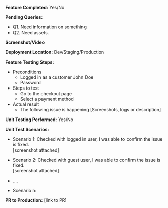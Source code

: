 **Feature Completed:** Yes/No 

**Pending Queries:** 
- Q1. Need information on something 
- Q2. Need assets. 

**Screenshot/Video** 

**Deployment Location:** Dev/Staging/Production 

**Feature Testing Steps:** 
- Preconditions 
    - Logged in as a customer John Doe 
    - Password 
- Steps to test 
    - Go to the checkout page 
    - Select a payment method 
- Actual result 
    - The following issue is happening [Screenshots, logs or description] 
    
**Unit Testing Performed:** Yes/No 

**Unit Test Scenarios:** 
- Scenario 1: Checked with logged in user, I was able to confirm the issue is fixed.  
[screenshot attached] 

- Scenario 2: Checked with guest user, I was able to confirm the issue is fixed.  
[screenshot attached] 
- .... 
- Scenario n: 

**PR to Production:** [link to PR] 
